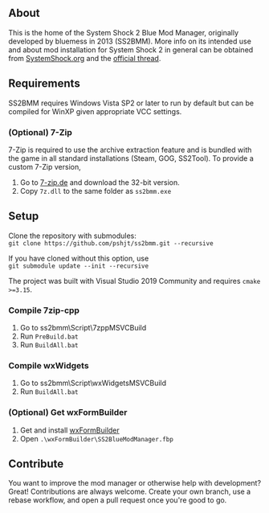 ## About
This is the home of the System Shock 2 Blue Mod Manager, originally developed by bluemess in 2013 (SS2BMM).
More info on its intended use and about mod installation for System Shock 2 in general can be obtained from [SystemShock.org](https://www.systemshock.org) and the 
[official thread](https://www.systemshock.org/index.php?topic=4790.0 "SS2BMM@SystemShock.org").

## Requirements
SS2BMM requires Windows Vista SP2 or later to run by default but can be compiled for WinXP given appropriate VCC settings.

### (Optional) 7-Zip
7-Zip is required to use the archive extraction feature and is bundled with the game in all standard installations (Steam, GOG, SS2Tool).
To provide a custom 7-Zip version,
1) Go to [7-zip.de](https://www.7-zip.de/) and download the 32-bit version.
2) Copy `7z.dll` to the same folder as `ss2bmm.exe`

## Setup
Clone the repository with submodules:\
`git clone https://github.com/pshjt/ss2bmm.git --recursive`

If you have cloned without this option, use\
`git submodule update --init --recursive`

The project was built with Visual Studio 2019 Community and requires `cmake >=3.15`.

### Compile 7zip-cpp
1) Go to ss2bmm\Script\7zppMSVCBuild
2) Run `PreBuild.bat`
3) Run `BuildAll.bat`

### Compile wxWidgets
1) Go to ss2bmm\Script\wxWidgetsMSVCBuild
2) Run `BuildAll.bat`

### (Optional) Get wxFormBuilder
1) Get and install [wxFormBuilder](https://github.com/wxFormBuilder/wxFormBuilder/releases/tag/v3.9.0)
2) Open `.\wxFormBuilder\SS2BlueModManager.fbp`

## Contribute
You want to improve the mod manager or otherwise help with development? Great! Contributions are always welcome.
Create your own branch, use a rebase workflow, and open a pull request once you're good to go.
